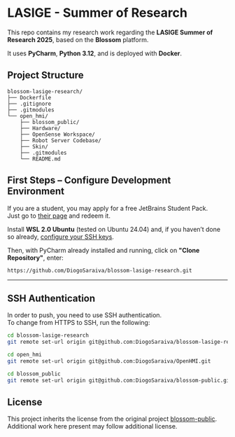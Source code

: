 # LASIGE - Summer of Research

This repo contains my research work regarding the **LASIGE Summer of Research 2025**, based on the **Blossom** platform.

It uses **PyCharm**, **Python 3.12**, and is deployed with **Docker**.


##   Project Structure

```
blossom-lasige-research/
├── Dockerfile
├── .gitignore
├── .gitmodules
└── open_hmi/
    ├── blossom_public/
    ├── Hardware/
    ├── OpenSense Workspace/
    ├── Robot Server Codebase/
    ├── Skin/
    ├── .gitmodules
    └── README.md

```

## First Steps – Configure Development Environment

If you are a student, you may apply for a free JetBrains Student Pack.  
Just go to [their page](https://www.jetbrains.com/academy/student-pack/) and redeem it.

Install **WSL 2.0 Ubuntu** (tested on Ubuntu 24.04) and, if you haven’t done so already, [configure your SSH keys](https://docs.github.com/en/authentication/connecting-to-github-with-ssh).

Then, with PyCharm already installed and running, click on **"Clone Repository"**, enter:
```
https://github.com/DiogoSaraiva/blossom-lasige-research.git
```

----------

## SSH Authentication

In order to push, you need to use SSH authentication.  
To change from HTTPS to SSH, run the following:

```bash
cd blossom-lasige-research
git remote set-url origin git@github.com:DiogoSaraiva/blossom-lasige-research.git

cd open_hmi
git remote set-url origin git@github.com:DiogoSaraiva/OpenHMI.git

cd blossom_public
git remote set-url origin git@github.com:DiogoSaraiva/blossom-public.git
```
##  License

This project inherits the license from the original project [blossom-public](https://github.com/hrc2/blossom-public). 
Additional work here present may follow additional license.
